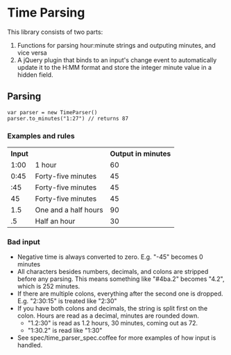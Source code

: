 # Time Parsing

This library consists of two parts:

1. Functions for parsing hour:minute strings and outputing minutes, and vice versa
2. A jQuery plugin that binds to an input's change event to automatically update it to the H:MM format and store the integer minute value in a hidden field.

## Parsing

    var parser = new TimeParser()
    parser.to_minutes("1:27") // returns 87
    
### Examples and rules
<table>
  <tr>
    <th>Input</th>
    <th></th>
    <th>Output in minutes</th>
  <tr>
    <td>1:00</td>
    <td>1 hour</td>
    <td>60
  </tr>
  <tr>
    <td>0:45</td>
    <td>Forty-five minutes</td>
    <td>45</td>
  </tr>
  <tr>
    <td>:45</td>
    <td>Forty-five minutes</td>
    <td>45</td>
  </tr>
  <tr>
    <td>45</td>
    <td>Forty-five minutes</td>
    <td>45</td>
  </tr>
  <tr>
    <td>1.5</td>
    <td>One and a half hours</td>
    <td>90</td>
  </tr>
  <tr>
    <td>.5</td>
    <td>Half an hour</td>
    <td>30</td>
  </tr>
</table>

### Bad input

- Negative time is always converted to zero. E.g. "-45" becomes 0 minutes
- All characters besides numbers, decimals, and colons are stripped before any parsing. This means something like "#4ba.2" becomes "4.2", which is 252 minutes.
- If there are multiple colons, everything after the second one is dropped. E.g. "2:30:15" is treated like "2:30"
- If you have both colons and decimals, the string is split first on the colon. Hours are read as a decimal, minutes are rounded down.
   - "1.2:30" is read as 1.2 hours, 30 minutes, coming out as 72.
   - "1:30.2" is read like "1:30"
- See spec/time_parser_spec.coffee for more examples of how input is handled.


